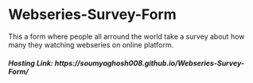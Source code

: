 # Webseries-Survey-Form
This a form where people all arround the world take a survey about how many they watching webseries on online platform.
<h5>Hosting Link: https://soumyaghosh008.github.io/Webseries-Survey-Form/</h5>
